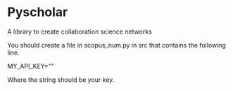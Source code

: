 # Pyscholar
A library to create collaboration science networks 

You should create a file in scopus_num.py in src that contains
the following line.

MY_API_KEY=""

Where the string should be your key.
